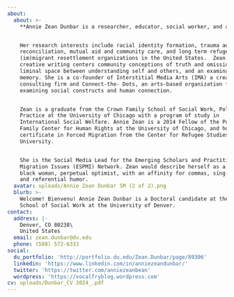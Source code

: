 ```yaml
---
about:
  about: >-
    **Annie Zean Dunbar is a researcher, educator, social worker, and artist.**


    Her research interests include racial identity formation, trauma and
    reconciliation, mutual aid and community care, and long term refugee and
    (im)migrant resettlement organizations in the United States.  Zean’s
    creative writing centers community conceptions of truth and omission, the
    liminal space between understanding self and others, and an examination of
    memory. She is a co-founder of Interstitial Media Arts (IMA) a creative
    consulting firm and Connect-the- Dots, an arts-based organization focused on
    examining social constructs and human connection. 


    Zean is a graduate from the Crown Family School of Social Work, Policy and
    Practice at the University of Chicago with a program of study in
    International Social Welfare. Annie Zean is a 2014 Fellow of the Pozen
    Family Center for Human Rights at the University of Chicago, and holds a
    certificate in Forced Migration from the Center for Refugee Studies at York
    University. 


    She is the Social Media Lead for the Emerging Scholars and Practitioner on
    Migration Issues (ESPMI) Network. Zean would describe herself as a post-goth
    black woman, perpetual optimist, with an affinity for commas, sing-alongs,
    and referential humor.
  avatar: uploads/Annie Zean Dunbar SM (2 of 2).png
  blurb: >-
    Welcome! Bienvenu! Annie Zean Dunbar is a Doctoral candidate at the Graduate
    School of Social Work at the University of Denver.
contact:
  address: |-
    Denver, CO 80238\
    United States
  email: zean.dunbar@du.edu
  phone: (508) 572-6333
social:
  du_portfolio: 'http://portfolio.du.edu/Zean.Dunbar/page/89306'
  linkedin: 'https://www.linkedin.com/in/anniezeandunbar/'
  twitter: 'https://twitter.com/anniezeanbean'
  wordpress: 'https://vocalfryblog.wordpress.com'
cv: uploads/Dunbar_CV 2024_.pdf
---
```


